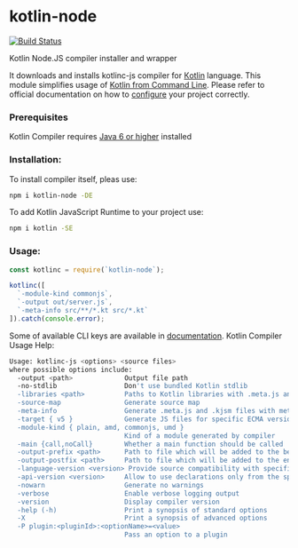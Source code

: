 # kotlin-node
[![Build Status](https://travis-ci.org/zeckson/kotlin-node.svg?branch=master)](https://travis-ci.org/zeckson/kotlin-node)

Kotlin Node.JS compiler installer and wrapper

It downloads and installs kotlinc-js compiler for [Кotlin](http://kotlinlang.org/) language. This module simplifies usage of [Kotlin from Command Line](https://kotlinlang.org/docs/tutorials/javascript/getting-started-command-line/command-line-library-js.html). Please refer to official documentation on how to [configure](https://kotlinlang.org/docs/tutorials/javascript/kotlin-to-javascript/kotlin-to-javascript.html) your project correctly.

### Prerequisites
Kotlin Compiler requires [Java 6 or higher](https://www.java.com/en/) installed

### Installation:
To install compiler itself, pleas use:
```sh
npm i kotlin-node -DE
```
To add Kotlin JavaScript Runtime to your project use:
```sh
npm i kotlin -SE
```

### Usage:
```js
const kotlinc = require(`kotlin-node`);

kotlinc([
  `-module-kind commonjs`,
  `-output out/server.js`,
  `-meta-info src/**/*.kt src/*.kt`
]).catch(console.error);
```
Some of available CLI keys are available in [documentation](https://kotlinlang.org/docs/tutorials/javascript/getting-started-command-line/command-line-library-js.html).
Kotlin Compiler Usage Help:
```sh
Usage: kotlinc-js <options> <source files>
where possible options include:
  -output <path>             Output file path
  -no-stdlib                 Don't use bundled Kotlin stdlib
  -libraries <path>          Paths to Kotlin libraries with .meta.js and .kjsm files, separated by system file separator
  -source-map                Generate source map
  -meta-info                 Generate .meta.js and .kjsm files with metadata. Use to create a library
  -target { v5 }             Generate JS files for specific ECMA version
  -module-kind { plain, amd, commonjs, umd }
                             Kind of a module generated by compiler
  -main {call,noCall}        Whether a main function should be called
  -output-prefix <path>      Path to file which will be added to the beginning of output file
  -output-postfix <path>     Path to file which will be added to the end of output file
  -language-version <version> Provide source compatibility with specified language version
  -api-version <version>     Allow to use declarations only from the specified version of bundled libraries
  -nowarn                    Generate no warnings
  -verbose                   Enable verbose logging output
  -version                   Display compiler version
  -help (-h)                 Print a synopsis of standard options
  -X                         Print a synopsis of advanced options
  -P plugin:<pluginId>:<optionName>=<value>
                             Pass an option to a plugin

```
